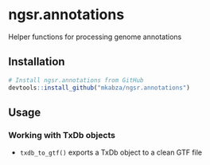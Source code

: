 # ngsr.annotations

Helper functions for processing genome annotations

## Installation

```r
# Install ngsr.annotations from GitHub
devtools::install_github("mkabza/ngsr.annotations")
```

## Usage

### Working with TxDb objects

  * `txdb_to_gtf()` exports a TxDb object to a clean GTF file
 

